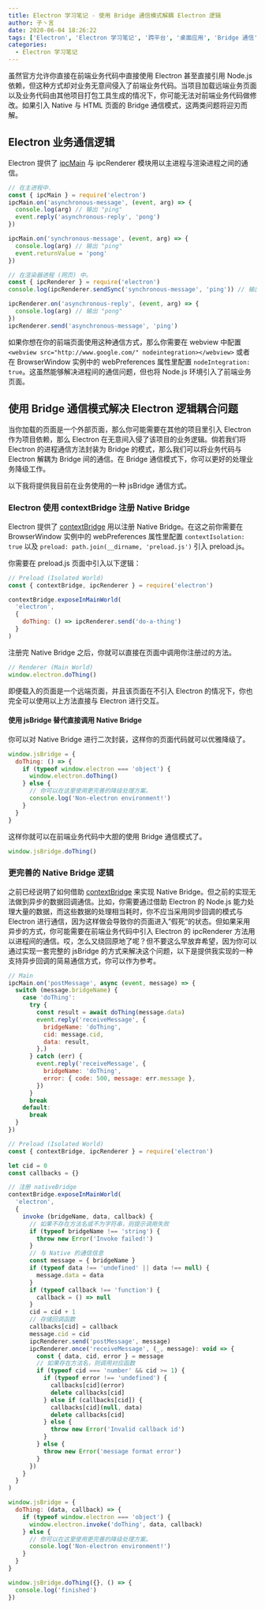 ```yaml
---
title: Electron 学习笔记 - 使用 Bridge 通信模式解耦 Electron 逻辑
author: 子丶言
date: 2020-06-04 18:26:22
tags: ['Electron', 'Electron 学习笔记', '跨平台', '桌面应用', 'Bridge 通信']
categories:
  - Electron 学习笔记
---
```


虽然官方允许你直接在前端业务代码中直接使用 Electron 甚至直接引用 Node.js 依赖，但这种方式却对业务无意间侵入了前端业务代码。当项目加载远端业务页面以及业务代码由其他项目打包工具生成的情况下，你可能无法对前端业务代码做修改。如果引入 Native 与 HTML 页面的 Bridge 通信模式，这两类问题将迎刃而解。
<!-- more --> 

## Electron 业务通信逻辑

Electron 提供了 [ipcMain](https://www.electronjs.org/docs/api/ipc-main) 与 ipcRenderer 模块用以主进程与渲染进程之间的通信。

```javascript
// 在主进程中.
const { ipcMain } = require('electron')
ipcMain.on('asynchronous-message', (event, arg) => {
  console.log(arg) // 输出 "ping"
  event.reply('asynchronous-reply', 'pong')
})

ipcMain.on('synchronous-message', (event, arg) => {
  console.log(arg) // 输出 "ping"
  event.returnValue = 'pong'
})
```

```javascript
// 在渲染器进程 (网页) 中。
const { ipcRenderer } = require('electron')
console.log(ipcRenderer.sendSync('synchronous-message', 'ping')) // 输出 "pong"

ipcRenderer.on('asynchronous-reply', (event, arg) => {
  console.log(arg) // 输出 "pong"
})
ipcRenderer.send('asynchronous-message', 'ping')
```

如果你想在你的前端页面使用这种通信方式，那么你需要在 webview 中配置 `<webview src="http://www.google.com/" nodeintegration></webview>` 或者在 BrowserWindow 实例中的 webPreferences 属性里配置 `nodeIntegration: true`。这虽然能够解决进程间的通信问题，但也将 Node.js 环境引入了前端业务页面。

## 使用 Bridge 通信模式解决 Electron 逻辑耦合问题

当你加载的页面是一个外部页面，那么你可能需要在其他的项目里引入 Electron 作为项目依赖，那么 Electron 在无意间入侵了该项目的业务逻辑。倘若我们将 Electron 的进程通信方法封装为 Bridge 的模式，那么我们可以将业务代码与 Electron 解耦为 Bridge 间的通信。在 Bridge 通信模式下，你可以更好的处理业务降级工作。

以下我将提供我目前在业务使用的一种 jsBridge 通信方式。

### Electron 使用 contextBridge 注册 Native Bridge

Electron 提供了 [contextBridge](https://www.electronjs.org/docs/api/context-bridge) 用以注册 Native Bridge。在这之前你需要在 BrowserWindow 实例中的 webPreferences 属性里配置 `contextIsolation: true` 以及 `preload: path.join(__dirname, 'preload.js')` 引入 preload.js。

你需要在 preload.js 页面中引入以下逻辑：

```javascript
// Preload (Isolated World)
const { contextBridge, ipcRenderer } = require('electron')

contextBridge.exposeInMainWorld(
  'electron',
  {
    doThing: () => ipcRenderer.send('do-a-thing')
  }
)
```

注册完 Native Bridge 之后，你就可以直接在页面中调用你注册过的方法。

```javascript
// Renderer (Main World)
window.electron.doThing()
```

即便载入的页面是一个远端页面，并且该页面在不引入 Electron 的情况下，你也完全可以使用以上方法直接与 Electron 进行交互。

#### 使用 jsBridge 替代直接调用 Native Bridge

你可以对 Native Bridge 进行二次封装，这样你的页面代码就可以优雅降级了。

```javascript
window.jsBridge = {
  doThing: () => {
    if (typeof window.electron === 'object') {
      window.electron.doThing()
    } else {
      // 你可以在这里使用更完善的降级处理方案。
      console.log('Non-electron environment!')
    }
  }
}
```

这样你就可以在前端业务代码中大胆的使用 Bridge 通信模式了。

```javascript
window.jsBridge.doThing()
```

### 更完善的 Native Bridge 逻辑

之前已经说明了如何借助 [contextBridge](https://www.electronjs.org/docs/api/context-bridge) 来实现 Native Bridge。但之前的实现无法做到异步的数据回调通信。比如，你需要通过借助 Electron 的 Node.js 能力处理大量的数据，而这些数据的处理相当耗时，你不应当采用同步回调的模式与 Electron 进行通信，因为这样做会导致你的页面进入”假死“的状态。但如果采用异步的方式，你可能需要在前端业务代码中引入 Electron 的 ipcRenderer 方法用以进程间的通信。哎，怎么又绕回原地了呢？但不要这么早放弃希望，因为你可以通过实现一套完整的 jsBridge 的方式来解决这个问题，以下是提供我实现的一种支持异步回调的简易通信方式，你可以作为参考。

```javascript
// Main
ipcMain.on('postMessage', async (event, message) => {
  switch (message.bridgeName) {
    case 'doThing':
      try {
        const result = await doThing(message.data)
        event.reply('receiveMessage', {
          bridgeName: 'doThing',
          cid: message.cid,
          data: result,
        },)
      } catch (err) {
        event.reply('receiveMessage', {
          bridgeName: 'doThing',
          error: { code: 500, message: err.message },
        })
      }
      break
    default:
      break
  }
})
```

```javascript
// Preload (Isolated World)
const { contextBridge, ipcRenderer } = require('electron')

let cid = 0
const callbacks = {}

// 注册 nativeBridge
contextBridge.exposeInMainWorld(
  'electron',
  {
    invoke (bridgeName, data, callback) {
      // 如果不存在方法名或不为字符串，则提示调用失败
      if (typeof bridgeName !== 'string') {
        throw new Error('Invoke failed!')
      }
      // 与 Native 的通信信息
      const message = { bridgeName }
      if (typeof data !== 'undefined' || data !== null) {
        message.data = data
      }
      if (typeof callback !== 'function') {
        callback = () => null
      }
      cid = cid + 1
      // 存储回调函数
      callbacks[cid] = callback
      message.cid = cid
      ipcRenderer.send('postMessage', message)
      ipcRenderer.once('receiveMessage', (_, message): void => {
        const { data, cid, error } = message
        // 如果存在方法名，则调用对应函数
        if (typeof cid === 'number' && cid >= 1) {
          if (typeof error !== 'undefined') {
            callbacks[cid](error)
            delete callbacks[cid]
          } else if (callbacks[cid]) {
            callbacks[cid](null, data)
            delete callbacks[cid]
          } else {
            throw new Error('Invalid callback id')
          }
        } else {
          throw new Error('message format error')
        }
      })
    }
  }
)
```

```javascript
window.jsBridge = {
  doThing: (data, callback) => {
    if (typeof window.electron === 'object') {
      window.electron.invoke('doThing', data, callback)
    } else {
      // 你可以在这里使用更完善的降级处理方案。
      console.log('Non-electron environment!')
    }
  }
}
```

```javascript
window.jsBridge.doThing({}, () => {
  console.log('finished')
})
```
